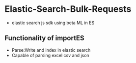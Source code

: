 # Elastic-Search-Bulk-Requests
 - elastic search js sdk using beta ML in ES
## Functionality of importES
- Parse:Write and index in elastic search
- Capable of parsing excel csv and json
